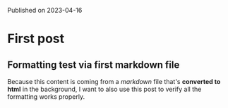 Published on 2023-04-16

# First post

## Formatting test via first markdown file
Because this content is coming from a *markdown* file that's **converted to html** in the background, I want to also use this post to verify all the formatting works properly.
